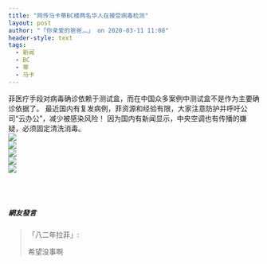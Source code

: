 ```yaml
---
title: "网传马卡蒂BC楼两名华人在接受病毒检测"
layout: post
author: "「你亲爱的爸爸灬」 on 2020-03-11 11:08"
header-style: text
tags:
  - 新闻
  - BC
  - 蒂
  - 马卡
---
```


<input type="hidden" value="菲乐园提供">
菲医疗手段对病毒确诊依赖于测试盒，而在中国众多案例中测试盒不是作为主要确诊依据了。
最近国内有复发病例，菲资源和经验有限，大家注意防护并呼吁公司“云办公”，减少被感染风险！
因为国内有新闻显示，中央空调也有传播的嫌疑，必须固定清洗消毒。
<br>
<img src="http://images.feileyuan.com/images/ueditor/2020031111060000511633.jpg">
<br>
<img src="http://images.feileyuan.com/images/ueditor/2020031111070000402507.jpg">
<br>
<img src="http://images.feileyuan.com/images/ueditor/2020031111080000071848.jpg">
<br>
<img src="http://images.feileyuan.com/images/ueditor/2020031111040000512984.jpg">
<br>
<img src="http://images.feileyuan.com/images/ueditor/2020031111040000552234.jpg">
<br>
<br>
<br>
<br>

##### 網友發言 
> 「八二年拉菲」:
> <p>希望没事啊</p>


